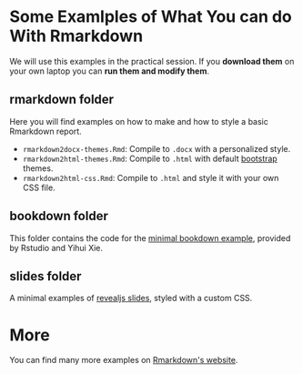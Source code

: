 # Some Examlples of What You can do With Rmarkdown

We will use this examples in the practical session. If you **download them** on your own laptop you can **run them and modify them**.

## rmarkdown folder

Here you will find examples on how to make and how to style a basic Rmarkdown report.

- `rmarkdown2docx-themes.Rmd`: Compile to `.docx` with a personalized style.
- `rmarkdown2html-themes.Rmd`: Compile to `.html` with default [bootstrap](https://getbootstrap.com/) themes.
- `rmarkdown2html-css.Rmd`: Compile to `.html` and style it with your own CSS file.


## bookdown folder

This folder contains the code for the [minimal bookdown example](https://bookdown.org/yihui/bookdown-demo/), provided by Rstudio and Yihui Xie.

## slides folder

A minimal examples of [revealjs slides](https://revealjs.com/#/), styled with a custom CSS.

# More

You can find many more examples on [Rmarkdown's website](https://rmarkdown.rstudio.com/index.html).